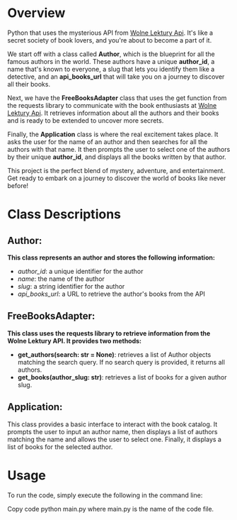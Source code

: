 # Overview
Python that uses the mysterious API from [Wolne Lektury Api](https://wolnelektury.pl/api/ "Wolne Lektury Api"). It's like a secret society of book lovers, and you're about to become a part of it.

We start off with a class called ****Author****, which is the blueprint for all the famous authors in the world. These authors have a unique ****author_id****, a name that's known to everyone, a slug that lets you identify them like a detective, and an ****api_books_url**** that will take you on a journey to discover all their books.

Next, we have the ****FreeBooksAdapter**** class that uses the get function from the requests library to communicate with the book enthusiasts at [Wolne Lektury Api](https://wolnelektury.pl/api/ "Wolne Lektury Api"). It retrieves information about all the authors and their books and is ready to be extended to uncover more secrets.

Finally, the ****Application**** class is where the real excitement takes place. It asks the user for the name of an author and then searches for all the authors with that name. It then prompts the user to select one of the authors by their unique ****author_id****, and displays all the books written by that author.

This project is the perfect blend of mystery, adventure, and entertainment. Get ready to embark on a journey to discover the world of books like never before!
# Class Descriptions
## Author: 
**This class represents an author and stores the following information:**

- *author_id*: a unique identifier for the author
- *name*: the name of the author
- *slug*: a string identifier for the author
- *api_books_url*: a URL to retrieve the author's books from the API

## FreeBooksAdapter: 
**This class uses the requests library to retrieve information from the Wolne Lektury API. It provides two methods:**

- **get_authors(search: str = None)**: retrieves a list of Author objects matching the search query. If no search query is provided, it returns all authors.
- **get_books(author_slug: str)**: retrieves a list of books for a given author slug.

## Application: 
This class provides a basic interface to interact with the book catalog. It prompts the user to input an author name, then displays a list of authors matching the name and allows the user to select one. Finally, it displays a list of books for the selected author.

# Usage
To run the code, simply execute the following in the command line:

Copy code
python main.py
where main.py is the name of the code file.